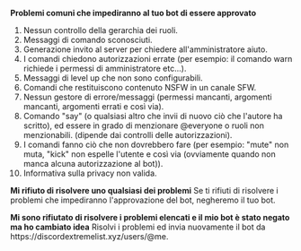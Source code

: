 **Problemi comuni che impediranno al tuo bot di essere approvato**

1. Nessun controllo della gerarchia dei ruoli.
2. Messaggi di comando sconosciuti.
3. Generazione invito al server per chiedere all'amministratore aiuto.
4. I comandi chiedono autorizzazioni errate (per esempio: il comando warn richiede i permessi di amministratore etc...).
5. Messaggi di level up che non sono configurabili.
6. Comandi che restituiscono contenuto NSFW in un canale SFW.
7. Nessun gestore di errore/messaggi (permessi mancanti, argomenti mancanti, argomenti errati e così via).
8. Comando "say" (o qualsiasi altro che invii di nuovo ciò che l'autore ha scritto), ed essere in grado di menzionare @everyone o ruoli non menzionabili. (dipende dai controlli delle autorizzazioni).
9. I comandi fanno ciò che non dovrebbero fare (per esempio: "mute" non muta, "kick" non espelle l'utente e così via (ovviamente quando non manca alcuna autorizzazione al bot)).
10. Informativa sulla privacy non valida.

**Mi rifiuto di risolvere uno qualsiasi dei problemi** Se ti rifiuti di risolvere i problemi che impediranno l'approvazione del bot, negheremo il tuo bot.

**Mi sono rifiutato di risolvere i problemi elencati e il mio bot è stato negato ma ho cambiato idea** Risolvi i problemi ed invia nuovamente il bot da https\://discordextremelist.xyz/users/@me.

